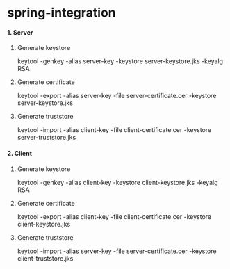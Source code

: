 # spring-integration


#### 1. Server

1. Generate keystore

    keytool -genkey -alias server-key -keystore server-keystore.jks -keyalg RSA

2. Generate certificate

    keytool -export -alias server-key -file server-certificate.cer -keystore server-keystore.jks

3. Generate truststore

    keytool -import -alias client-key -file client-certificate.cer -keystore server-truststore.jks


#### 2. Client

1. Generate keystore

    keytool -genkey -alias client-key -keystore client-keystore.jks -keyalg RSA

2. Generate certificate

    keytool -export -alias client-key -file client-certificate.cer -keystore client-keystore.jks

3. Generate truststore

    keytool -import -alias server-key -file server-certificate.cer -keystore client-truststore.jks
